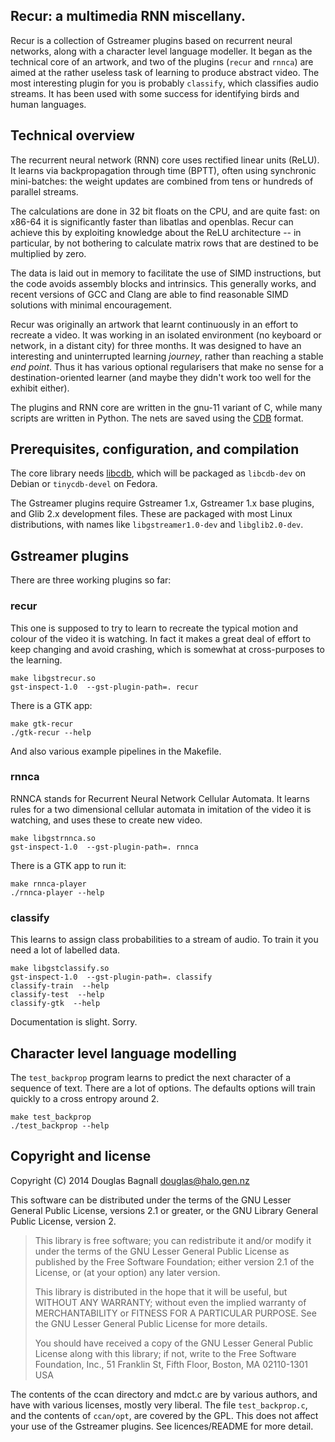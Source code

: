 Recur: a multimedia RNN miscellany.
-----------------------------------

Recur is a collection of Gstreamer plugins based on recurrent neural
networks, along with a character level language modeller. It began as
the technical core of an artwork, and two of the plugins (`recur` and
`rnnca`) are aimed at the rather useless task of learning to produce
abstract video. The most interesting plugin for you is probably
`classify`, which classifies audio streams. It has been used with some
success for identifying birds and human languages.

## Technical overview

The recurrent neural network (RNN) core uses rectified linear units
(ReLU). It learns via backpropagation through time (BPTT), often using
synchronic mini-batches: the weight updates are combined from tens or
hundreds of parallel streams.

The calculations are done in 32 bit floats on the CPU, and are quite
fast: on x86-64 it is significantly faster than libatlas and openblas.
Recur can achieve this by exploiting knowledge about the ReLU
architecture -- in particular, by not bothering to calculate matrix
rows that are destined to be multiplied by zero.

The data is laid out in memory to facilitate the use of SIMD
instructions, but the code avoids assembly blocks and intrinsics. This
generally works, and recent versions of GCC and Clang are able to find
reasonable SIMD solutions with minimal encouragement.

Recur was originally an artwork that learnt continuously in an effort
to recreate a video. It was working in an isolated environment (no
keyboard or network, in a distant city) for three months. It was
designed to have an interesting and uninterrupted learning *journey*,
rather than reaching a stable *end point*. Thus it has various
optional regularisers that make no sense for a destination-oriented
learner (and maybe they didn't work too well for the exhibit either).

The plugins and RNN core are written in the gnu-11 variant of C, while
many scripts are written in Python. The nets are saved using the
[CDB](http://cr.yp.to/cdb.html) format.

## Prerequisites, configuration, and compilation

The core library needs [libcdb](http://www.corpit.ru/mjt/tinycdb.html),
which will be packaged as `libcdb-dev` on Debian or `tinycdb-devel` on
Fedora.

The Gstreamer plugins require Gstreamer 1.x, Gstreamer 1.x base
plugins, and Glib 2.x development files. These are packaged with most
Linux distributions, with names like `libgstreamer1.0-dev` and
`libglib2.0-dev`.

## Gstreamer plugins

There are three working plugins so far:

### recur

This one is supposed to try to learn to recreate the typical motion
and colour of the video it is watching. In fact it makes a great deal
of effort to keep changing and avoid crashing, which is somewhat at
cross-purposes to the learning.

    make libgstrecur.so
    gst-inspect-1.0  --gst-plugin-path=. recur

There is a GTK app:

    make gtk-recur
    ./gtk-recur --help

And also various example pipelines in the Makefile.

### rnnca

RNNCA stands for Recurrent Neural Network Cellular Automata. It learns
rules for a two dimensional cellular automata in imitation of the
video it is watching, and uses these to create new video.

    make libgstrnnca.so
    gst-inspect-1.0  --gst-plugin-path=. rnnca

There is a GTK app to run it:

    make rnnca-player
    ./rnnca-player --help

### classify

This learns to assign class probabilities to a stream of audio. To
train it you need a lot of labelled data.

    make libgstclassify.so
    gst-inspect-1.0  --gst-plugin-path=. classify
    classify-train  --help
    classify-test  --help
    classify-gtk  --help

Documentation is slight. Sorry.

## Character level language modelling

The `test_backprop` program learns to predict the next character of a
sequence of text. There are a lot of options. The defaults options
will train quickly to a cross entropy around 2.

    make test_backprop
    ./test_backprop --help

## Copyright and license

Copyright (C) 2014 Douglas Bagnall douglas@halo.gen.nz

This software can be distributed under the terms of the GNU Lesser
General Public License, versions 2.1 or greater, or the GNU Library
General Public License, version 2.

> This library is free software; you can redistribute it and/or
> modify it under the terms of the GNU Lesser General Public
> License as published by the Free Software Foundation; either
> version 2.1 of the License, or (at your option) any later version.
>
> This library is distributed in the hope that it will be useful,
> but WITHOUT ANY WARRANTY; without even the implied warranty of
> MERCHANTABILITY or FITNESS FOR A PARTICULAR PURPOSE.  See the GNU
> Lesser General Public License for more details.
>
> You should have received a copy of the GNU Lesser General Public
> License along with this library; if not, write to the Free Software
> Foundation, Inc., 51 Franklin St, Fifth Floor, Boston, MA  02110-1301  USA

The contents of the ccan directory and mdct.c are by various authors,
and have with various licenses, mostly very liberal. The file
`test_backprop.c`, and the contents of `ccan/opt`, are covered by the
GPL. This does not affect your use of the Gstreamer plugins. See
licences/README for more detail.
